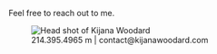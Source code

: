 ﻿Feel free to reach out to me.

<figure class="headshot">
    <img src="/content/posts/images/kijana.woodard.headshot.square.jpg" 
         alt="Head shot of Kijana Woodard" />
  <figcaption>214.395.4965 m | contact@kijanawoodard.com</figcaption>
</figure>

[devops]: http://www.devopslive.org/devops-at-gamestop/